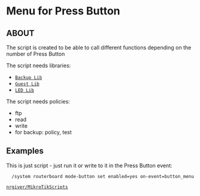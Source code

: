 # Menu for Press Button

## ABOUT

The script is created to be able to call different functions depending on the number of Press Button
 
The script needs libraries:

 - [`Backup Lib`](https://github.com/nrgiver/MikroTikScripts/tree/master/Backup%20Lib)
 - [`Guest Lib`](https://github.com/nrgiver/MikroTikScripts/tree/master/Guest%20Lib)
 - [`LED Lib`](https://github.com/nrgiver/MikroTikScripts/tree/master/LED%20Lib)
 
The script needs policies:

 - ftp
 - read
 - write
 - for backup: policy, test
 
## Examples

This is just script - just run it or write to it in the Press Button event:

      /system routerboard mode-button set enabled=yes on-event=button_menu

[`nrgiver/MikroTikScripts`](https://github.com/nrgiver/MikroTikScripts)